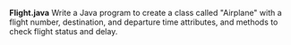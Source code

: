 **Flight.java**
Write a Java program to create a class called "Airplane" with a flight number, destination, and departure time attributes, and methods to check flight status and delay.

